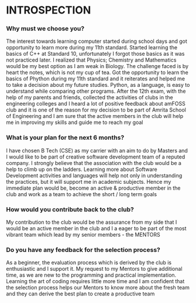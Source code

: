 # INTROSPECTION
### Why must we choose you?

The interest towards learning computer started during school days and got opportunity to learn more during my 11th standard. Started learning the basics of C++ at Standard 10, unfortunately I forgot those basics as it was not practiced later. I realized that Physics; Chemistry and Mathematics would be my best option as I am weak in Biology. The challenge faced is by heart the notes, which is not my cup of tea. Got the opportunity to learn the basics of Phython during my 11th standard and it reiterates and helped me to take a decision about my future studies. Python, as a language, is easy to understand while comparing other programs. After the 12th exam,  with the help of my parents and friends, collected the activities of clubs in the engineering colleges and I heard a lot of positive feedback about amFOSS club and it is one of the reason for my decision to be part of Amrita School of Engineering and I am sure that the active members in the club will help me in improving my skills and guide me to reach my goal


### What is your plan for the next 6 months?

I have chosen B Tech (CSE) as my carrier with an aim to do by Masters and I would like to be part of creative software development team of a reputed company. I strongly believe that the association with the club would be a help to climb up on the ladders. Learning more about Software Development activities and languages will help not only in understanding the practices, but it will support me in academic subjects. Hence my immediate plan would be, become an active & productive member in the club and work as a team to achieve the short / long term goals


### How would you contribute back to the club? 

My contribution to the club would be the assurance from my side that I would be an active member in the club and I a eager to be part of the most vibrant team which lead by my senior members - the MENTORS


### Do you have any feedback for the selection process?

As a beginner, the evaluation process which is derived by the club is enthusiastic and I support it. My request to my Mentors to give additional time, as we are new to the programming and practical implementation. Learning the art of coding requires little more time and I am confident that the selection process helps our Mentors to know more about the fresh team and they can derive the best plan to create a productive team
